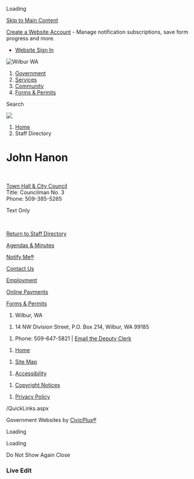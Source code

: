 Loading

[Skip to Main Content](https://wilburwa.com/directory.aspx?EID=21%2F)

[Create a Website Account](https://wilburwa.com/MyAccount/ProfileCreate) - Manage notification subscriptions, save form progress and more.   

- [Website Sign In](https://wilburwa.com/MyAccount)

![Wilbur WA](https://wilburwa.com/ImageRepository/Document?documentID=116)

1. [Government](https://wilburwa.com/27/Government)
2. [Services](https://wilburwa.com/31/Services)
3. [Community](https://wilburwa.com/35/Community)
4. [Forms &amp; Permits](https://wilburwa.com/9/Forms-Permits)

Search

![](https://wilburwa.com/ImageRepository/Document?documentID=117)

1. [Home](https://wilburwa.com)
2. Staff Directory

# John Hanon

 

[Town Hall &amp; City Council](https://wilburwa.com/Directory.aspx?DID=16)  
Title: Councilman No. 3  
Phone: 509-385-5265

Text Only

 

[Return to Staff Directory](https://wilburwa.com/Directory.aspx)

[Agendas &amp; Minutes](https://wilburwa.com/agendacenter)

[Notify Me®](https://wilburwa.com/list.aspx)

[Contact Us](https://wilburwa.com/Directory.aspx)

[Employment](https://wilburwa.com/1231/Employment)

[Online Payments](https://secure.cpteller.com/terminal/portal/?op=PeBl3m8CAJC3)

[Forms &amp; Permits](https://wilburwa.com/formcenter)

<!--THE END-->

1. Wilbur, WA

<!--THE END-->

1. 14 NW Division Street, P.O. Box 214, Wilbur, WA 99185

<!--THE END-->

1. Phone: 509-647-5821 | [Email the Deputy Clerk](mailto:%20deputyclerk@wilburwa.com)

<!--THE END-->

<!--THE END-->

1. [Home](https://wilburwa.com)

<!--THE END-->

1. [Site Map](https://wilburwa.com/sitemap)

<!--THE END-->

1. [Accessibility](https://wilburwa.com/site/accessibility)

<!--THE END-->

1. [Copyright Notices](https://wilburwa.com/site/copyright)

<!--THE END-->

1. [Privacy Policy](https://wilburwa.com/site/privacy)

/QuickLinks.aspx

Government Websites by [CivicPlus®](https://connect.civicplus.com/referral)

Loading

Loading

Do Not Show Again Close

### Live Edit